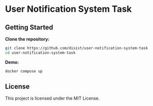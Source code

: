 # User Notification System Task

## Getting Started

**Clone the repository:**
```bash
git clone https://github.com/disist/user-notification-system-task
cd user-notification-system-task
```

**Demo:**
```bash
docker compose up
```

## License

This project is licensed under the MIT License.